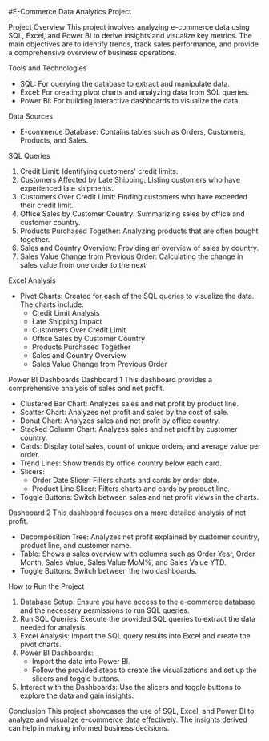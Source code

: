  #E-Commerce Data Analytics Project

 Project Overview
This project involves analyzing e-commerce data using SQL, Excel, and Power BI to derive insights and visualize key metrics. The main objectives are to identify trends, track sales performance, and provide a comprehensive overview of business operations.

 Tools and Technologies
- SQL: For querying the database to extract and manipulate data.
- Excel: For creating pivot charts and analyzing data from SQL queries.
- Power BI: For building interactive dashboards to visualize the data.

 Data Sources
- E-commerce Database: Contains tables such as Orders, Customers, Products, and Sales.

 SQL Queries
1. Credit Limit: Identifying customers' credit limits.
2. Customers Affected by Late Shipping: Listing customers who have experienced late shipments.
3. Customers Over Credit Limit: Finding customers who have exceeded their credit limit.
4. Office Sales by Customer Country: Summarizing sales by office and customer country.
5. Products Purchased Together: Analyzing products that are often bought together.
6. Sales and Country Overview: Providing an overview of sales by country.
7. Sales Value Change from Previous Order: Calculating the change in sales value from one order to the next.

 Excel Analysis
- Pivot Charts: Created for each of the SQL queries to visualize the data. The charts include:
  - Credit Limit Analysis
  - Late Shipping Impact
  - Customers Over Credit Limit
  - Office Sales by Customer Country
  - Products Purchased Together
  - Sales and Country Overview
  - Sales Value Change from Previous Order

 Power BI Dashboards
 Dashboard 1
This dashboard provides a comprehensive analysis of sales and net profit.

- Clustered Bar Chart: Analyzes sales and net profit by product line.
- Scatter Chart: Analyzes net profit and sales by the cost of sale.
- Donut Chart: Analyzes sales and net profit by office country.
- Stacked Column Chart: Analyzes sales and net profit by customer country.
- Cards: Display total sales, count of unique orders, and average value per order.
- Trend Lines: Show trends by office country below each card.
- Slicers: 
  - Order Date Slicer: Filters charts and cards by order date.
  - Product Line Slicer: Filters charts and cards by product line.
- Toggle Buttons: Switch between sales and net profit views in the charts.

 Dashboard 2
This dashboard focuses on a more detailed analysis of net profit.

- Decomposition Tree: Analyzes net profit explained by customer country, product line, and customer name.
- Table: Shows a sales overview with columns such as Order Year, Order Month, Sales Value, Sales Value MoM%, and Sales Value YTD.
- Toggle Buttons: Switch between the two dashboards.

 How to Run the Project
1. Database Setup: Ensure you have access to the e-commerce database and the necessary permissions to run SQL queries.
2. Run SQL Queries: Execute the provided SQL queries to extract the data needed for analysis.
3. Excel Analysis: Import the SQL query results into Excel and create the pivot charts.
4. Power BI Dashboards:
   - Import the data into Power BI.
   - Follow the provided steps to create the visualizations and set up the slicers and toggle buttons.
5. Interact with the Dashboards: Use the slicers and toggle buttons to explore the data and gain insights.

 Conclusion
This project showcases the use of SQL, Excel, and Power BI to analyze and visualize e-commerce data effectively. The insights derived can help in making informed business decisions.



